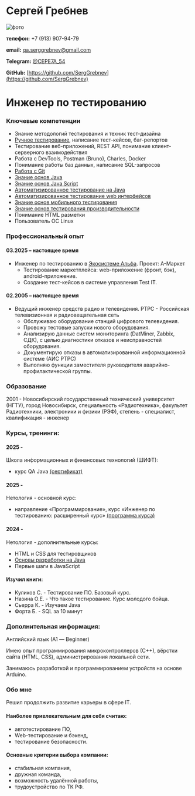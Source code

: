 # Сергей Гребнев

![фото](./img/serg.jpg)

**телефон:** +7 (913) 907-94-79

**email:** qa.serggrebnev@gmail.com

**Telegram:** [@CEPE7A_54](https://t.me/CEPE7A_54)

**GitHub:** [https://github.com/SergGrebnev](https://github.com/SergGrebnev)


# Инженер по тестированию


### Ключевые компетенции

- Знание методологий тестирования и техник тест-дизайна
- [Ручное тестирование](./img/certificate_01_manualWeb.pdf), написание тест-кейсов, баг-репортов
- Тестирование веб-приложений, REST API, понимание клиент-серверного взаимодействия
- Работа с DevTools, Postman (Bruno), Charles, Docker
- Понимание работы баз данных, написание SQL-запросов
- [Работа с Git](./img/certificate_02_Git.pdf)
- [Знание основ Java](./img/certificate_03_Java.pdf)
- [Знание основ Java Script](./img/certificate_05_JavaScript.pdf)
- [Автоматизированное тестирование на Java](./img/certificate_04_autoJava.pdf)
- [Автоматизированное тестирование web интерфейсов](./img/certificate_06_autoWeb.pdf)
- [Знание основ мобильного тестирования](./img/certificate_07_Mobile.pdf)
- [Знание основ тестирования производительности](./img/certificate_08_Load.pdf)
- Понимание HTML разметки
- Пользователь ОС Linux



### Профессиональный опыт
#### 03.2025 – настоящее время
- Инженер по тестированию в [Экосистеме Альфа](https://salfa.ru/). Проект: А-Маркет
    * Тестирование маркетплейса: web-приложение (фронт, бэк), android-приложение.
    * Создание тест-кейсов в системе управления Test IT.
#### 02.2005 – настоящее время
- Ведущий инженер средств радио и телевидения. РТРС - Российская телевизионная и радиовещательная сеть
    * Обслуживаю оборудование станций цифрового телевидения.
    * Провожу тестовые запуски нового оборудования.
    * Анализирую данные систем мониторинга (DatMiner, Zabbix, СДК), с целью диагностики отказов и неисправностей оборудования.
    * Документирую отказы в автоматизированной информационной системе (АИС РТРС)
    * Выполняю функции заместителя руководителя аварийно-профилактической группы.

### Образование
2001 - Новосибирский государственный технический университет (НГТУ), город Новосибирск,
специальность «Радиотехника», факультет Радиотехники, электроники и физики (РЭФ), степень - специалист, квалификация - инженер


### Курсы, тренинги:

#### 2025 -
Школа информационных и финансовых технологий (ШИФТ):
- курс QA Java [(сертификат)](./img/certificate_SIFT.pdf)

#### 2025 - 
Нетология - основной курс:
- направление «Программирование», курс «Инженер по тестированию: расширенный курс» [(программа курса)](https://netology.ru/programs/qa#/result_2)  

#### 2024 - 
Нетология - дополнительные курсы:
- HTML и CSS для тестировщиков
- [Основы разработки на Java](https://netology.ru/programs/java-free)
- Первые шаги в JavaScript
  

#### Изучил книги:
- Куликов С. - Тестирование ПО. Базовый курс.
- Назина О.Е. - Что такое тестирование. Курс молодого бойца.
- Сьерра К. - Изучаем Java
- Форта Б. - SQL за 10 минут



### Дополнительная информация:
Английский язык (А1 — Beginner)

Имею опыт программирования микроконтроллеров (С++), вёрстки сайта (HTML, CSS), администрирования локальной сети.

Занимаюсь разработкой и программированием устройств на основе Arduino.


### Обо мне
Решил продолжить развитие карьеры в сфере IT.

#### Наиболее привлекательным для себя считаю:
- автотестирование ПО,
- Web-тестирование и бэкенд,
- тестирование безопасности.
  
#### Основные критерии выбора компании: 
- стабильная компания,
- дружная команда,
- возможность удалённой работы,
- трудоустройство по ТК РФ.

